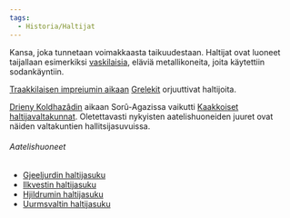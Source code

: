 ```yaml
---
tags:
  - Historia/Haltijat
---
```

Kansa, joka tunnetaan voimakkaasta taikuudestaan. Haltijat ovat luoneet taijallaan esimerkiksi [vaskilaisia](Vaskilaiset.md), eläviä metallikoneita, joita käytettiin sodankäyntiin.

[Traakkilaisen impreiumin aikaan](Traakkilainen%20imperiumi.md) [Grelekit](Grelekit.md) orjuuttivat haltijoita.

[Drieny Koldhazâdin](Drieny%20Koldhazâd.md) aikaan Sorû-Agazissa vaikutti [Kaakkoiset haltijavaltakunnat](Kaakkoiset%20Haltijavaltakunnat). Oletettavasti nykyisten aatelishuoneiden juuret ovat näiden valtakuntien hallitsijasuvuissa.

###### Aatelishuoneet
- [Gjeeljurdin haltijasuku](Gjeeljurdin%20haltijasuku.md)
- [Ilkvestin haltijasuku](Ilkvestin%20haltijasuku.md)
- [Hjildrumin haltijasuku](Hjildrumin%20haltijasuku.md)
- [Uurmsvaltin haltijasuku](Uurmsvaltin%20haltijasuku.md)